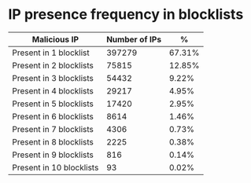 # IP presence frequency in blocklists
| Malicious IP | Number of IPs | % |
|----|----|----|
| Present in 1 blocklist | 397279 | 67.31% |
| Present in 2 blocklists | 75815 | 12.85% |
| Present in 3 blocklists | 54432 | 9.22% |
| Present in 4 blocklists | 29217 | 4.95% |
| Present in 5 blocklists | 17420 | 2.95% |
| Present in 6 blocklists | 8614 | 1.46% |
| Present in 7 blocklists | 4306 | 0.73% |
| Present in 8 blocklists | 2225 | 0.38% |
| Present in 9 blocklists | 816 | 0.14% |
| Present in 10 blocklists | 93 | 0.02% |
